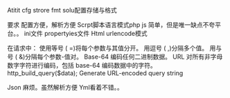 Atitit cfg strore fmt solu配置存储与格式


要求 配置方便，解析方便
Scrpt脚本语言模式php js
简单，但是唯一缺点不夸平台。。
ini文件 propertyies文件
Html urlencode模式


在请求中：
使用等号 ( =)将每个参数与其值分开。
用逗号 ( ,)分隔多个值。
用与号 ( &)分隔每个参数-值对。
Base-64 编码任何二进制数据。
URL 对所有非字母数字字符进行编码，包括 base-64 编码数据中的字符。
http_build_query($data);
Generate URL-encoded query string



Json  麻烦。虽然解析方便
Yml看着不错。。

